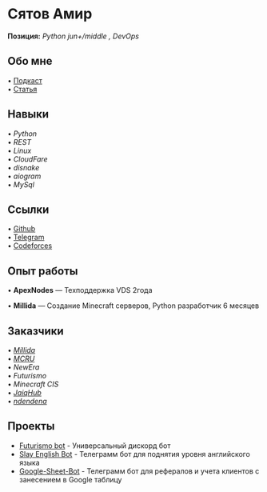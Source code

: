# Сятов Амир

**Позиция:** *Python jun+/middle ,  DevOps*

## Обо мне
• [Подкаст](https://www.youtube.com/watch?v=enoZRj_lbPw)  
• [Статья](https://astanahub.com/ru/article/kak-14-letnii-rezident-jaiq-hub-zarabatyvaet-400-tysiach-tenge)  

## Навыки
• *Python*  
• *REST*  
• *Linux*  
• *CloudFare*  
• *disnake*  
• *aiogram*  
• *MySql*  

## Ссылки
• [Github](https://github.com/Syatov)  
• [Telegram](https://t.me/Syatov)  
• [Codeforces](https://codeforces.com/profile/Syatov)  

## Опыт работы
• **ApexNodes** — Техподдержка VDS 2года

• **Millida** — Создание Minecraft серверов, Python разработчик 6 месяцев

## Заказчики
• [*Millida*](https://millida.net/)   
• [*MCRU*](https://discord.gg/mcru)   
• *NewEra*  
• *Futurismo*  
• *Minecraft CIS*  
• [*JaiqHub*](https://www.instagram.com/jaiq.hub)   
• [*ndendena*](https://www.youtube.com/@ndendena)   

## Проекты
- [Futurismo bot](https://discord.gg/N4JxbJ5suC) - Универсальный дискорд бот
- [Slay English Bot](https://github.com/Syatov/Slay-English-Bot) - Телеграмм бот для поднятия уровня английского языка
- [Google-Sheet-Bot](https://github.com/Syatov/Google-Shets--TG-bot) - Телеграмм бот для рефералов и учета клиентов с занесением в Google таблицу
